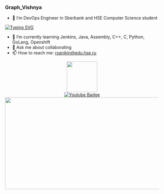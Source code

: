 ###  Graph_Vishnya

- 🔭 I’m DevOps Engineer in Sberbank and HSE Computer Science student
  
[![Typing SVG](https://readme-typing-svg.herokuapp.com?color=%2336BCF7&lines=Faculty+of+Computer+science+student)](https://git.io/typing-svg)

- 🌱 I’m currently learning Jenkins, Java, Assembly, C++, C, Python, GoLang, Openshift
- 💬 Ask me about collaborating 
- 📫 How to reach me: rsanikin@edu.hse.ru
  
<div id="header" align="center">
  <img src="https://media.giphy.com/media/M9gbBd9nbDrOTu1Mqx/giphy.gif" width="100"/>

  <div id="badges">
      <a href="https://www.youtube.com/watch?v=dQw4w9WgXcQ">
        <img src="https://img.shields.io/badge/YouTube-red?style=for-the-badge&logo=youtube&logoColor=white" alt="Youtube Badge"/>
      </a>
    </div>
</div>
<div align="center">
  <img src="https://media.giphy.com/media/dWesBcTLavkZuG35MI/giphy.gif" width="600" height="300"/>
</div>

